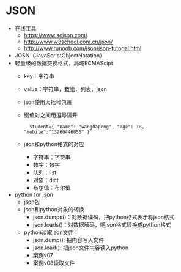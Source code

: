 # JSON
- 在线工具
    - https://www.sojson.com/
    - http://www.w3school.com.cn/json/
    - http://www.runoob.com/json/json-tutorial.html
- JOSN（JavaScriptObjectNotation）
- 轻量级的数据交换格式，局域ECMAScipt
    - key：字符串
    - value：字符串，数组，列表，json
    - json使用大括号包裹
    - 键值对之间用逗号隔开
    
            student={ "name": "wangdapeng", "age": 18, "mobile":"13260446055" }
            
    - json和python格式的对应
        - 字符串：字符串
        - 数字：数字
        - 队列：list
        - 对象：dict
        - 布尔值：布尔值
- python  for json
    - json包
    - json和python对象的转换
        - json.dumps()：对数据编码，把python格式表示称json格式
        - json.loads()：对数据解码，吧json格式转换成python格式
    - python读取json文件：
        - json.dump(): 把内容写入文件
        - json.load(): 把json文件内容读入python
        - 案例v07
        - 案例v08读取文件